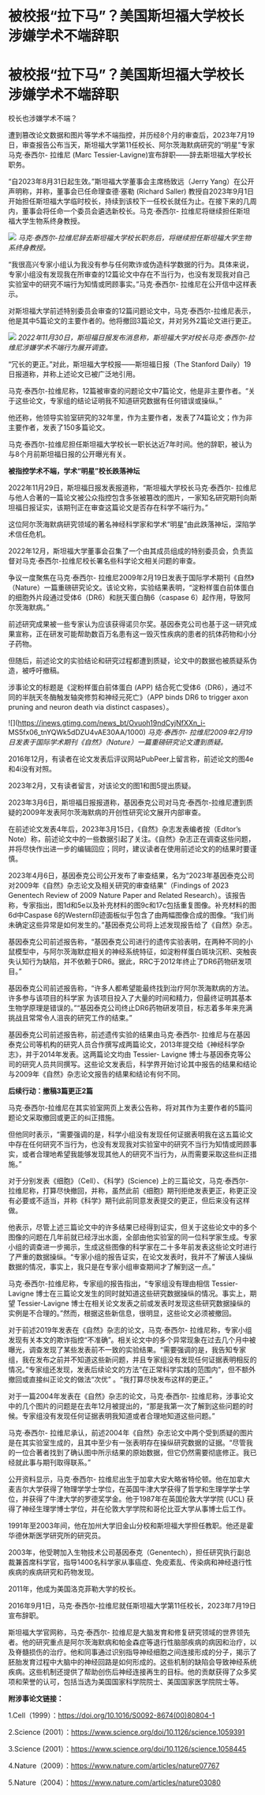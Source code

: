 # 被校报“拉下马”？美国斯坦福大学校长涉嫌学术不端辞职

# 被校报“拉下马”？美国斯坦福大学校长涉嫌学术不端辞职

校长也涉嫌学术不端？

遭到篡改论文数据和图片等学术不端指控，并历经8个月的审查后，2023年7月19日，审查报告公布当天，斯坦福大学第11任校长、阿尔茨海默病研究的“明星”专家马克·泰西尔-
拉维尼 (Marc Tessier-Lavigne)宣布辞职——辞去斯坦福大学校长职务。

“自2023年8月31日起生效。”斯坦福大学董事会主席杨致远（Jerry Yang）在公开声明称，并称，董事会已任命理查德·塞勒 (Richard
Saller)
教授自2023年9月1日开始担任斯坦福大学临时校长，持续到该校下一任校长就任为止。在接下来的几周内，董事会将任命一个委员会遴选新校长。马克·泰西尔-
拉维尼将继续担任斯坦福大学生物系终身教授。

![](https://inews.gtimg.com/news_bt/O1Dqy5Jf4yr7Ha2vafTqWz7g9aQ0uWztpJHMXhdHh5yNEAA/1000)
_马克·泰西尔-拉维尼辞去斯坦福大学校长职务后，将继续担任斯坦福大学生物系终身教授。_

“我很高兴专家小组认为我没有参与任何欺诈或伪造科学数据的行为。具体来说，专家小组没有发现我在所审查的12篇论文中存在不当行为，也没有发现我对自己实验室中的研究不端行为知情或罔顾事实。”马克·泰西尔-
拉维尼在公开信中这样表示。

对斯坦福大学前述特别委员会审查的12篇问题论文中，马克·泰西尔-拉维尼表示，他是其中5篇论文的主要作者的。他将撤回3篇论文，并对另外2篇论文进行更正。

![](https://inews.gtimg.com/newsapp_bt/0/15814492805/1000)
_2022年11月30日，斯坦福日报发布消息称，斯坦福大学对校长马克·泰西尔-拉维尼涉嫌学术不端行为展开调查。_

“冗长的更正。”对此，斯坦福大学校报——斯坦福日报（The Stanford Daily）19日报道称，并称上述论文已被广泛地引用。

马克·泰西尔-拉维尼称，12篇被审查的问题论文中7篇论文，他是非主要作者。“关于这些论文，专家组的结论证明我不知道研究数据有任何错误或操纵。”

他还称，他领导实验室研究的32年里，作为主要作者，发表了74篇论文；作为非主要作者，发表了150多篇论文。

马克·泰西尔-拉维尼担任斯坦福大学校长一职长达近7年时间。他的辞职，被认为与8个月前斯坦福日报的公开曝光有关。

**被指控学术不端，学术“明星”校长跌落神坛**

2022年11月29日，斯坦福日报发表报道称，“斯坦福大学校长马克·泰西尔-
拉维尼与他人合著的一篇论文被公众指控包含多张被篡改的图片，一家知名研究期刊向斯坦福日报证实，该期刊正在审查这篇论文是否存在科学不端行为。”

这位阿尔茨海默病研究领域的著名神经科学家和学术“明星”由此跌落神坛，深陷学术信任危机。

2022年12月，斯坦福大学董事会召集了一个由其成员组成的特别委员会，负责监督对马克·泰西尔-拉维尼校长署名些科学论文相关问题的审查。

争议一度聚焦在马克·泰西尔-
拉维尼2009年2月19日发表于国际学术期刊《自然》（Nature）一篇重磅研究论文。该论文称，实验结果表明，“淀粉样蛋白前体蛋白的细胞外片段通过受体6（DR6）和胱天蛋白酶6（caspase
6）起作用，导致阿尔茨海默病。”

前述研究成果被一些专家认为应该获得诺贝尔奖。基因泰克公司也基于这一研究成果宣称，正在研发可能帮助数百万名患有这一毁灭性疾病的患者的抗体药物和小分子药物。

但随后，前述论文的实验结论和研究过程都遭到质疑，论文中的数据也被质疑系伪造，被呼吁撤稿。

涉事论文的标题是《淀粉样蛋白前体蛋白 (APP) 结合死亡受体6（DR6），通过不同的半胱天冬酶触发轴突修剪和神经元死亡》（APP binds DR6 to
trigger axon pruning and neuron death via distinct caspases）。

![](https://inews.gtimg.com/news_bt/Ovuoh19ndCyjNfXXn_i-
MS5fx06_tnYQWk5dDZU4vAE30AA/1000) _马克·泰西尔-
拉维尼2009年2月19日发表于国际学术期刊《自然》（Nature）一篇重磅研究论文遭到质疑。_

2016年12月，有读者在论文发表后评议网站PubPeer上留言称，前述论文的图4e和4i没有对照。

2023年2月，又有读者留言，对该论文的图1和图5提出质疑。

2023年3月6日，斯坦福日报报道称，基因泰克公司对马克·泰西尔-拉维尼遭到质疑的2009年发表阿尔茨海默病的开创性研究论文展开内部审查。

在前述论文发表4年后，2023年3月15日，《自然》杂志发表编者按（Editor’s
Note）称，前述论文中的一些数据引起了关注。《自然》杂志正在调查这些问题，并将尽快作出进一步的编辑回应；同时，建议读者在使用前述论文的的结果时要谨慎。

2023年4月6日，基因泰克公司公开发布了审查结果，名为“2023年基因泰克公司对2009年《自然》杂志论文及相关研究的审查结果”（Findings of
2023 Genentech Review of 2009 Nature Paper and Related
Research）。该报告称，专家指出，图1d和5e以及补充材料的图9c和17c包括重复图像。补充材料的图6d中Caspase
6的Western印迹面板似乎包含了由两幅图像合成的图像。“我们尚未确定这些异常是如何发生的。”基因泰克公司将上述发现报告给了《自然》杂志。

基因泰克公司前述报告称，“基因泰克公司进行的遗传实验表明，在两种不同的小鼠模型中，与阿尔茨海默症相关的神经系统特征，如淀粉样蛋白斑块沉积、突触丧失认知行为缺陷，并不依赖于DR6。据此，RRC于2012年终止了DR6药物研发项目。”

基因泰克公司前述报告称，“许多人都希望能最终找到治疗阿尔茨海默病的方法。许多参与该项目的科学家
为该项目投入了大量的时间和精力，但最终证明其基本生物学原理是错误的。”“基因泰克公司终止DR6药物研发项目，标志着多年来充满挑战且常常令人沮丧的研究工作的结束。”

基因泰克公司前述报告称，前述遗传实验的结果由马克·泰西尔-
拉维尼与在基因泰克公司等机构的研究人员合作撰写成两篇论文，2013年提交给《神经科学杂志》，并于2014年发表。这两篇论文均由 Tessier-
Lavigne
博士与基因泰克等公司的研究人员共同撰写。这些论文发表后，科学界开始讨论其中报告的结果和结论与2009年《自然》杂志论文报告的结果和结论有何不同。

**后续行动：撤稿3篇更正2篇**

马克·泰西尔-拉维尼在其实验室网页上发表公告称，将对其作为主要作者的5篇问题论文采取撤回或更正的纠正措施。

但他同时表示，“需要强调的是，科学小组没有发现任何证据表明我在这五篇论文中存在任何研究不当行为，也没有发现我对实验室中的研究不当行为知情或罔顾事实，或者合理地希望我能够发现其他人的研究不当行为，从而需要采取这些纠正措施。”

对于分别发表《细胞》（Cell）、《科学》(Science) 上的三篇论文，马克·泰西尔-
拉维尼称，打算尽快撤回，并称，虽然此前《细胞》期刊拒绝发表更正，称更正没有必要或不适当，并称《科学》期刊此前同意发表提交的更正，但后来没有这样做。

他表示，尽管上述三篇论文中的许多结果已经得到证实，但关于这些论文中的多个图像的问题在几年前就已经浮出水面，全部由他实验室的同一位科学家生成。专家小组的调查进一步揭示，生成这些图像的科学家在二十多年前发表这些论文时进行了严重的数据操纵。“专家小组的报告证实，在论文发表时，我并不了解该人操纵数据的情况，事实上，我只是在专家小组审查期间才了解到这一点。”

马克·泰西尔-拉维尼称，专家组的报告指出，“专家组没有理由相信 Tessier-Lavigne
博士在三篇论文发生的同时就知道这些研究数据操纵的情况。事实上，期望 Tessier-Lavigne
博士在相关论文发表之前或发表时发现这些研究数据操纵的实例是不合理的。”然而，根据这些新信息，很明显，这些论文必须被撤回。

对于前述2019年发表在《自然》杂志的论文，马克·泰西尔-
拉维尼称，专家小组发现有关本文的欺诈指控“不准确”。相关论文中的多个异常现象在过去几个月中被曝光，调查发现了某些发表前不一致的实验结果。“需要强调的是，我告知专家组，我在发布之前并不知道这些新问题，并且专家组没有发现任何证据表明相反的情况。”专家组还发现，发表后续论文的方法“在正常科学实践的范围内”，但不额外撤回或直接纠正论文的做法“次优”
。“我打算尽快发布这样的更正。”

对于一篇2004年发表在《自然》杂志的论文，马克·泰西尔-
拉维尼称，涉事论文中的几个图片的问题是在去年12月被提出的，“那是我第一次了解到这些问题的时候。专家组没有发现任何证据表明我知道或者合理地知道这些问题。”

马克·泰西尔-
拉维尼承认，前述2004年《自然》杂志论文中两个受到质疑的图片是在其实验室生成的，且其中至少有一张表明存在操纵研究数据的证据。“尽管我的一位合著者找到了确认图中所示结果的原始数据，但它仍然需要彻底修正。我已经就此事与期刊取得联系。”

公开资料显示，马克·泰西尔-
拉维尼出生于加拿大安大略省特伦顿。他在加拿大麦吉尔大学获得了物理学学士学位，在英国牛津大学获得了哲学和生理学学士学位，并获得了牛津大学的罗德奖学金。他于1987年在英国伦敦大学学院
(UCL) 获得了神经生理学博士学位，并在伦敦大学学院和哥伦比亚大学从事博士后工作。

1991年至2003年间，他在加州大学旧金山分校和斯坦福大学担任教职。他还是霍华德休斯医学研究所的研究员。

2003年，他受聘加入生物技术公司基因泰克（Genentech），担任研究执行副总裁兼首席科学官，指导1400名科学家从事癌症、免疫紊乱、传染病和神经退行性疾病的疾病研究和药物发现。

2011年，他成为美国洛克菲勒大学的校长。

2016年9月1日，马克·泰西尔-拉维尼就任斯坦福大学第11任校长，2023年7月19日宣布辞职。

斯坦福大学官网称，马克·泰西尔-
拉维尼是大脑发育和修复研究领域的世界领先者。他的研究重点是阿尔茨海默病和帕金森症等退行性脑部疾病的病因和治疗，以及脊髓损伤的治疗。他和同事通过识别指导神经细胞之间连接形成的分子，揭示了胚胎发育过程中大脑中的神经回路是如何形成的。这些机制的缺陷会导致神经系统疾病。这些机制还提供了帮助创伤后神经连接再生的目标。他的贡献获得了众多奖项和荣誉的认可，包括当选为美国国家科学院院士、美国国家医学院院士等。

**附涉事论文链接：**

1.Cell（1999）：https://doi.org/10.1016/S0092-8674(00)80804-1

2.Science (2001）：https://www.science.org/doi/10.1126/science.1059391

3.Science (2001）：https://www.science.org/doi/10.1126/science.1058445

4.Nature（2009）：https://www.nature.com/articles/nature07767

5.Nature（2004）：https://www.nature.com/articles/nature03080

